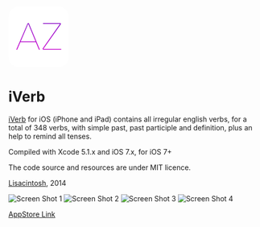 <img style="border-radius:20px;" src="iVerb/Images.xcassets/AppIcon.appiconset/Icon-60@2x.png">

iVerb
=====

[iVerb](https://www.lisacintosh.com/iverb/) for iOS (iPhone and iPad) contains all irregular english verbs, for a total of 348 verbs, with simple past, past participle and definition, plus an help to remind all tenses. 

Compiled with Xcode 5.1.x and iOS 7.x, for iOS 7+

The code source and resources are under MIT licence.

[Lisacintosh](https://www.lisacintosh.com/), 2014

![Screen Shot 1](https://lisacintosh.com/iverb/images/screenshot-1.png)
![Screen Shot 2](https://lisacintosh.com/iverb/images/screenshot-2.png)
![Screen Shot 3](https://lisacintosh.com/iverb/images/screenshot-3.png)
![Screen Shot 4](https://lisacintosh.com/iverb/images/screenshot-4.png)


[AppStore Link](https://itunes.apple.com/us/app/iverb/id320891276?ls=1&mt=8)